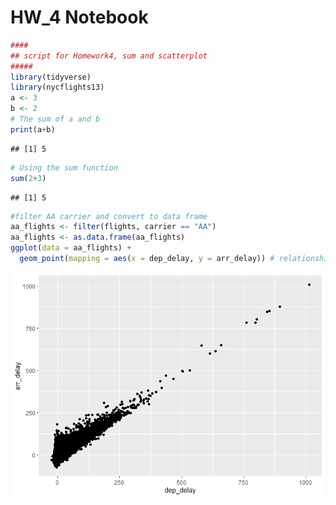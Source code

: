 HW\_4 Notebook
================

``` r
####
## script for Homework4, sum and scatterplot 
#####
library(tidyverse)
library(nycflights13)
a <- 3
b <- 2
# The sum of a and b
print(a+b)
```

    ## [1] 5

``` r
# Using the sum function 
sum(2+3)
```

    ## [1] 5

``` r
#filter AA carrier and convert to data frame
aa_flights <- filter(flights, carrier == "AA")
aa_flights <- as.data.frame(aa_flights)
ggplot(data = aa_flights) +
  geom_point(mapping = aes(x = dep_delay, y = arr_delay)) # relationship between delay and arriver
```

![](hw_4_files/figure-gfm/unnamed-chunk-1-1.png)<!-- -->

